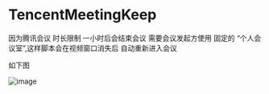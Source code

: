# TencentMeetingKeep
因为腾讯会议 时长限制 一小时后会结束会议
需要会议发起方使用 固定的 “个人会议室”,这样脚本会在视频窗口消失后 自动重新进入会议

如下图 

![image](https://github.com/congyong/TencentMeetingKeep/assets/32157609/2e7c4f88-ec69-4096-8684-3492d68b228e)
